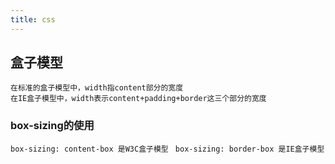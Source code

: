```yaml
---
title: css
---
```


## 盒子模型
```在标准的盒子模型中，width指content部分的宽度 ```   
```在IE盒子模型中，width表示content+padding+border这三个部分的宽度```
### box-sizing的使用
```box-sizing: content-box 是W3C盒子模型```
``` box-sizing: border-box 是IE盒子模型```